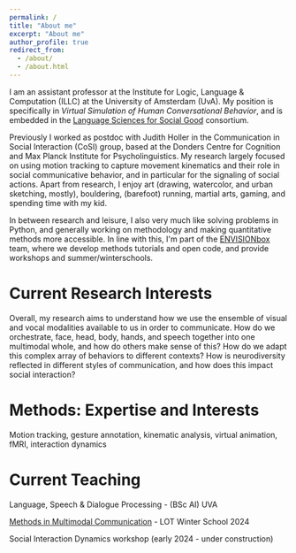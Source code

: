 ```yaml
---
permalink: /
title: "About me"
excerpt: "About me"
author_profile: true
redirect_from: 
  - /about/
  - /about.html
---
```


I am an assistant professor at the Institute for Logic, Language & Computation (ILLC) at the University of Amsterdam (UvA). My position is specifically in *Virtual Simulation of Human Conversational Behavior*, and is embedded in the [Language Sciences for Social Good](https://language-science.nl/) consortium. 

Previously I worked as postdoc with Judith Holler in the Communication in Social Interaction (CoSI) group, based at the Donders Centre for Cognition and Max Planck Institute for Psycholinguistics. My research largely focused on using motion tracking to capture movement kinematics and their role in social communicative behavior, and in particular for the signaling of social actions.
Apart from research, I enjoy art (drawing, watercolor, and urban sketching, mostly), bouldering,  (barefoot) running, martial arts, gaming, and spending time with my kid.

In between research and leisure, I also very much like solving problems in Python, and generally working on methodology and making quantitative methods more accessible. In line with this, I'm part of the [ENVISIONbox](https://envisionbox.org/) team, where we develop methods tutorials and open code, and provide workshops and summer/winterschools.


Current Research Interests
======
Overall, my research aims to understand how we use the ensemble of visual and vocal modalities available to us in order to communicate. 
How do we orchestrate, face, head, body, hands, and speech together into one multimodal whole, and how do others make sense of this? 
How do we adapt this complex array of behaviors to different contexts? 
How is neurodiversity reflected in different styles of communication, and how does this impact social interaction?


Methods: Expertise and Interests
======
Motion tracking, gesture annotation, kinematic analysis, virtual animation, fMRI, interaction dynamics 


Current Teaching
======
Language, Speech & Dialogue Processing - (BSc AI) UVA

[Methods in Multimodal Communication](https://lotschool.nl/events/lot-winter-school-2024/#toggle-id-5) - LOT Winter School 2024

Social Interaction Dynamics workshop (early 2024 - under construction)
